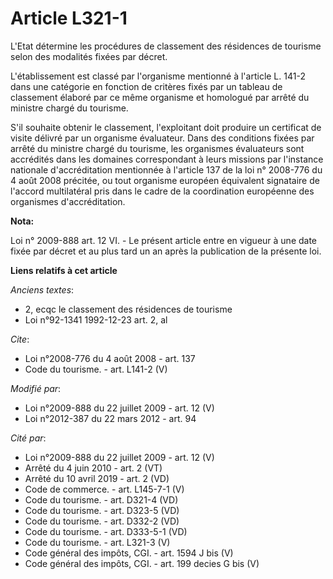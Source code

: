 # Article L321-1

L'Etat détermine les procédures de classement des résidences de tourisme selon des modalités fixées par décret. 

L'établissement est classé par l'organisme mentionné à l'article L. 141-2 dans une catégorie en fonction de critères fixés
par un tableau de classement élaboré par ce même organisme et homologué par arrêté du ministre chargé du tourisme. 

S'il souhaite obtenir le classement, l'exploitant doit produire un certificat de visite délivré par un organisme évaluateur.
Dans des conditions fixées par arrêté du ministre chargé du tourisme, les organismes évaluateurs sont accrédités dans les
domaines correspondant à leurs missions par l'instance nationale d'accréditation mentionnée à l'article 137 de la loi n°
2008-776 du 4 août 2008 précitée, ou tout organisme européen équivalent signataire de l'accord multilatéral pris dans le
cadre de la coordination européenne des organismes d'accréditation.

**Nota:**

Loi n° 2009-888 art. 12 VI. - Le présent article entre en vigueur à une date fixée par décret et au plus tard un an après la
publication de la présente loi.

**Liens relatifs à cet article**

_Anciens textes_:

  - 2, ecqc le classement des résidences de tourisme
  - Loi n°92-1341 1992-12-23 art. 2, al

_Cite_:

  - Loi n°2008-776 du 4 août 2008 - art. 137
  - Code du tourisme. - art. L141-2 (V)

_Modifié par_:

  - Loi n°2009-888 du 22 juillet 2009 - art. 12 (V)
  - Loi n°2012-387 du 22 mars 2012 - art. 94

_Cité par_:

  - Loi n°2009-888 du 22 juillet 2009 - art. 12 (V)
  - Arrêté du 4 juin 2010 - art. 2 (VT)
  - Arrêté du 10 avril 2019 - art. 2 (VD)
  - Code de commerce. - art. L145-7-1 (V)
  - Code du tourisme. - art. D321-4 (VD)
  - Code du tourisme. - art. D323-5 (VD)
  - Code du tourisme. - art. D332-2 (VD)
  - Code du tourisme. - art. D333-5-1 (VD)
  - Code du tourisme. - art. L321-3 (V)
  - Code général des impôts, CGI. - art. 1594 J bis (V)
  - Code général des impôts, CGI. - art. 199 decies G bis (V)
